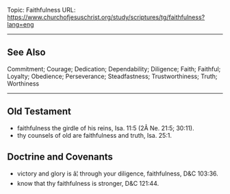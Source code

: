 Topic: Faithfulness
URL: https://www.churchofjesuschrist.org/study/scriptures/tg/faithfulness?lang=eng

---

## See Also

Commitment; Courage; Dedication; Dependability; Diligence; Faith; Faithful; Loyalty; Obedience; Perseverance; Steadfastness; Trustworthiness; Truth; Worthiness

---

## Old Testament

- faithfulness the girdle of his reins, Isa. 11:5 (2Â Ne. 21:5; 30:11).
- thy counsels of old are faithfulness and truth, Isa. 25:1.

## Doctrine and Covenants

- victory and glory is â¦ through your diligence, faithfulness, D&C 103:36.
- know that thy faithfulness is stronger, D&C 121:44.

